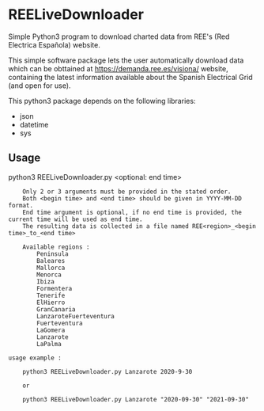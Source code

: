# REELiveDownloader
Simple Python3 program to download charted data from REE's (Red Electrica Española) website.

This simple software package lets the user automatically download data which can be obttained at https://demanda.ree.es/visiona/ website, containing the latest information available about the Spanish Electrical Grid (and open for use).

This python3 package depends on the following libraries:

- json
- datetime
- sys

## Usage

python3 REELiveDownloader.py <region> <begin time> <optional: end time>
	
		Only 2 or 3 arguments must be provided in the stated order.
		Both <begin time> and <end time> should be given in YYYY-MM-DD format.
		End time argument is optional, if no end time is provided, the current time will be used as end time.
		The resulting data is collected in a file named REE<region>_<begin time>_to_<end time>
	
		Available regions :
			Peninsula
			Baleares
			Mallorca
			Menorca
			Ibiza
			Formentera
			Tenerife
			ElHierro
			GranCanaria
			LanzaroteFuerteventura
			Fuerteventura
			LaGomera
			Lanzarote
			LaPalma
			
	usage example : 
		
		python3 REELiveDownloader.py Lanzarote 2020-9-30
		
		or
		
		python3 REELiveDownloader.py Lanzarote "2020-09-30" "2021-09-30"

